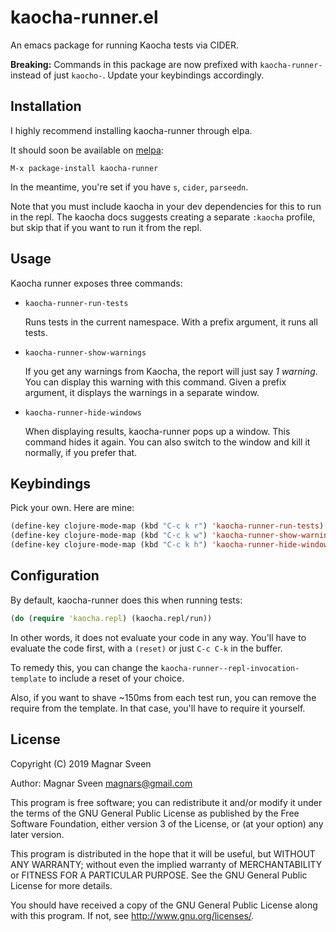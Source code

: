 # kaocha-runner.el

An emacs package for running Kaocha tests via CIDER.

**Breaking:** Commands in this package are now prefixed with `kaocha-runner-`
instead of just `kaocho-`. Update your keybindings accordingly.

## Installation

I highly recommend installing kaocha-runner through elpa.

It should soon be available on [melpa](http://melpa.milkbox.net/):

    M-x package-install kaocha-runner

In the meantime, you're set if you have `s`, `cider`, `parseedn`.

Note that you must include kaocha in your dev dependencies for this to run in
the repl. The kaocha docs suggests creating a separate `:kaocha` profile, but
skip that if you want to run it from the repl.

## Usage

Kaocha runner exposes three commands:

- `kaocha-runner-run-tests`

   Runs tests in the current namespace. With a prefix argument, it runs all tests.

- `kaocha-runner-show-warnings`

   If you get any warnings from Kaocha, the report will just say *1 warning*.
   You can display this warning with this command. Given a prefix argument, it
   displays the warnings in a separate window.

- `kaocha-runner-hide-windows`

   When displaying results, kaocha-runner pops up a window. This command hides
   it again. You can also switch to the window and kill it normally, if you
   prefer that.

## Keybindings

Pick your own. Here are mine:

```cl
(define-key clojure-mode-map (kbd "C-c k r") 'kaocha-runner-run-tests)
(define-key clojure-mode-map (kbd "C-c k w") 'kaocha-runner-show-warnings)
(define-key clojure-mode-map (kbd "C-c k h") 'kaocha-runner-hide-windows)
```

## Configuration

By default, kaocha-runner does this when running tests:

```clj
(do (require 'kaocha.repl) (kaocha.repl/run))
```

In other words, it does not evaluate your code in any way. You'll have to
evaluate the code first, with a `(reset)` or just `C-c C-k` in the buffer.

To remedy this, you can change the `kaocha-runner--repl-invocation-template` to include
a reset of your choice.

Also, if you want to shave ~150ms from each test run, you can remove the require
from the template. In that case, you'll have to require it yourself.

## License

Copyright (C) 2019 Magnar Sveen

Author: Magnar Sveen <magnars@gmail.com>

This program is free software; you can redistribute it and/or modify
it under the terms of the GNU General Public License as published by
the Free Software Foundation, either version 3 of the License, or
(at your option) any later version.

This program is distributed in the hope that it will be useful,
but WITHOUT ANY WARRANTY; without even the implied warranty of
MERCHANTABILITY or FITNESS FOR A PARTICULAR PURPOSE.  See the
GNU General Public License for more details.

You should have received a copy of the GNU General Public License
along with this program.  If not, see <http://www.gnu.org/licenses/>.
